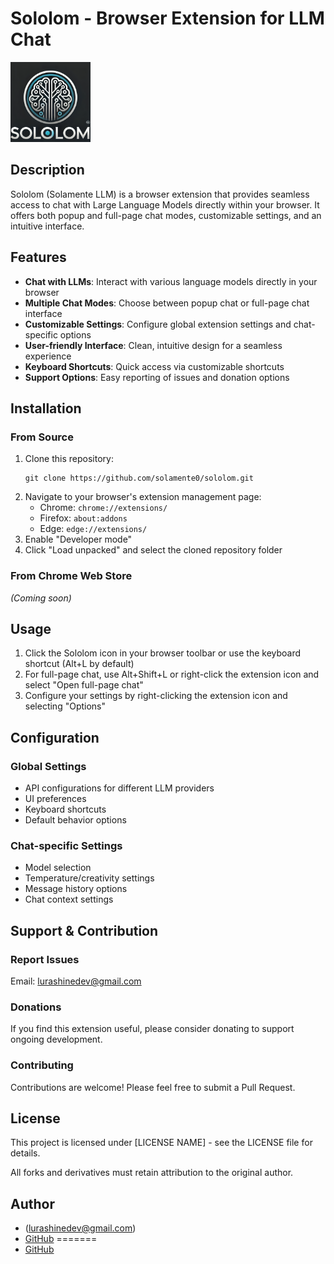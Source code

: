 # Sololom - Browser Extension for LLM Chat

![Sololom Logo](./assets/icons/icon128.png)

## Description

Sololom (Solamente LLM) is a browser extension that provides seamless access to chat with Large Language Models directly within your browser. It offers both popup and full-page chat modes, customizable settings, and an intuitive interface.

## Features

- **Chat with LLMs**: Interact with various language models directly in your browser
- **Multiple Chat Modes**: Choose between popup chat or full-page chat interface
- **Customizable Settings**: Configure global extension settings and chat-specific options
- **User-friendly Interface**: Clean, intuitive design for a seamless experience
- **Keyboard Shortcuts**: Quick access via customizable shortcuts
- **Support Options**: Easy reporting of issues and donation options

## Installation

### From Source
1. Clone this repository:
   ```
   git clone https://github.com/solamente0/sololom.git
   ```
2. Navigate to your browser's extension management page:
   - Chrome: `chrome://extensions/`
   - Firefox: `about:addons`
   - Edge: `edge://extensions/`
3. Enable "Developer mode"
4. Click "Load unpacked" and select the cloned repository folder

### From Chrome Web Store
*(Coming soon)*

## Usage

1. Click the Sololom icon in your browser toolbar or use the keyboard shortcut (Alt+L by default)
2. For full-page chat, use Alt+Shift+L or right-click the extension icon and select "Open full-page chat"
3. Configure your settings by right-clicking the extension icon and selecting "Options"

## Configuration

### Global Settings
- API configurations for different LLM providers
- UI preferences
- Keyboard shortcuts
- Default behavior options

### Chat-specific Settings
- Model selection
- Temperature/creativity settings
- Message history options
- Chat context settings

## Support & Contribution

### Report Issues
Email: lurashinedev@gmail.com

### Donations
If you find this extension useful, please consider donating to support ongoing development.

### Contributing
Contributions are welcome! Please feel free to submit a Pull Request.

## License

This project is licensed under [LICENSE NAME] - see the LICENSE file for details.

All forks and derivatives must retain attribution to the original author.

## Author

- (lurashinedev@gmail.com)
- [GitHub](https://github.com/solamente0)
=======
- [GitHub](https://github.com/solamente0)
